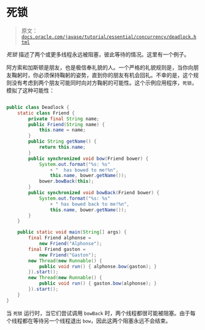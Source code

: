 # 死锁

> 原文：[`docs.oracle.com/javase/tutorial/essential/concurrency/deadlock.html`](https://docs.oracle.com/javase/tutorial/essential/concurrency/deadlock.html)

*死锁* 描述了两个或更多线程永远被阻塞，彼此等待的情况。这里有一个例子。

阿方索和加斯顿是朋友，也是极信奉礼貌的人。一个严格的礼貌规则是，当你向朋友鞠躬时，你必须保持鞠躬的姿势，直到你的朋友有机会回礼。不幸的是，这个规则没有考虑到两个朋友可能同时向对方鞠躬的可能性。这个示例应用程序，``死锁``，模拟了这种可能性：

```java

public class Deadlock {
    static class Friend {
        private final String name;
        public Friend(String name) {
            this.name = name;
        }
        public String getName() {
            return this.name;
        }
        public synchronized void bow(Friend bower) {
            System.out.format("%s: %s"
                + "  has bowed to me!%n", 
                this.name, bower.getName());
            bower.bowBack(this);
        }
        public synchronized void bowBack(Friend bower) {
            System.out.format("%s: %s"
                + " has bowed back to me!%n",
                this.name, bower.getName());
        }
    }

    public static void main(String[] args) {
        final Friend alphonse =
            new Friend("Alphonse");
        final Friend gaston =
            new Friend("Gaston");
        new Thread(new Runnable() {
            public void run() { alphonse.bow(gaston); }
        }).start();
        new Thread(new Runnable() {
            public void run() { gaston.bow(alphonse); }
        }).start();
    }
}

```

当 `死锁` 运行时，当它们尝试调用 `bowBack` 时，两个线程都很可能被阻塞。由于每个线程都在等待另一个线程退出 `bow`，因此这两个阻塞永远不会结束。
